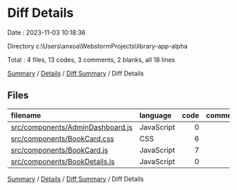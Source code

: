 # Diff Details

Date : 2023-11-03 10:18:36

Directory c:\\Users\\anxoa\\WebstormProjects\\library-app-alpha

Total : 4 files,  13 codes, 3 comments, 2 blanks, all 18 lines

[Summary](results.md) / [Details](details.md) / [Diff Summary](diff.md) / Diff Details

## Files
| filename | language | code | comment | blank | total |
| :--- | :--- | ---: | ---: | ---: | ---: |
| [src/components/AdminDashboard.js](/src/components/AdminDashboard.js) | JavaScript | 0 | 0 | 1 | 1 |
| [src/components/BookCard.css](/src/components/BookCard.css) | CSS | 6 | 0 | 1 | 7 |
| [src/components/BookCard.js](/src/components/BookCard.js) | JavaScript | 7 | 0 | 0 | 7 |
| [src/components/BookDetails.js](/src/components/BookDetails.js) | JavaScript | 0 | 3 | 0 | 3 |

[Summary](results.md) / [Details](details.md) / [Diff Summary](diff.md) / Diff Details